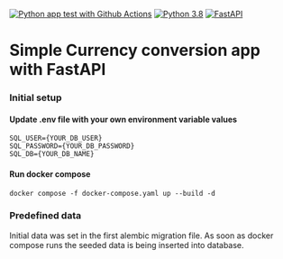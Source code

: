[![Python app test with Github Actions](https://github.com/RKAnonymous/currency-fastapi/actions/workflows/ci.yml/badge.svg?branhc=master)](https://github.com/RKAnonymous/currency-fastapi/actions/workflows/ci.yml)
[![Python 3.8](https://img.shields.io/badge/python-3.8-blue.svg?logo=Python&logoColor=yellow)](https://www.python.org/downloads/release/python-360/)
[![FastAPI](https://img.shields.io/badge/FastAPI-0.85.0-009688.svg?style=flat&logo=FastAPI&logoColor=white)](https://fastapi.tiangolo.com)

# Simple Currency conversion app with FastAPI


### Initial setup
#### Update .env file with your own environment variable values

    SQL_USER={YOUR_DB_USER}
    SQL_PASSWORD={YOUR_DB_PASSWORD}
    SQL_DB={YOUR_DB_NAME}

#### Run docker compose

    docker compose -f docker-compose.yaml up --build -d


### Predefined data

Initial data was set in the first alembic migration file.
As soon as docker compose runs the seeded data is being inserted into database.